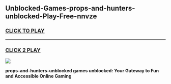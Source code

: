 
## Unblocked-Games-props-and-hunters-unblocked-Play-Free-nnvze
<h3>
<a href="https://premium76.site?title=props-and-hunters-unblocked&ref=19M">CLICK TO PLAY</a></h3>
<hr>

<h3>
<a href="https://premium76.site?title=props-and-hunters-unblocked&ref=19M">CLICK 2 PLAY</a>
  
</h3>

<a href="https://premium76.site?title=props-and-hunters-unblocked&ref=19M"><img src="https://clearcache.store/games.png"></a>


**props-and-hunters-unblocked games unblocked: Your Gateway to Fun and Accessible Online Gaming**
